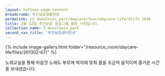 ```yaml
--- 
layout: leftnav-page-content 
breadcrumb: 주간보호생활현장 
permalink: /2_dosolnoin_part/daycare/four/daycare-life/dlife_1944
title: 2월_22일_주간보호_프로그램_활동_사진입니다.
collection_name: 2_dosolnoin_part
second_nav_title: '주간보호센터안내' 
---
```

{% include image-gallery.html folder="/resource_room/daycare-life/files/201302-67/" %}





노래교실을 통해 마음껏 노래도 부르며 박자에 맞춰 
몸을 조금씩 움직이며 즐거운 시간을 보내셨습니다.